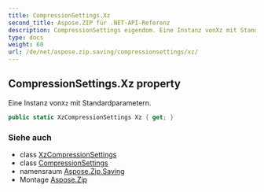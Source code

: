 ```yaml
---
title: CompressionSettings.Xz
second_title: Aspose.ZIP für .NET-API-Referenz
description: CompressionSettings eigendom. Eine Instanz vonXz mit Standardparametern.
type: docs
weight: 60
url: /de/net/aspose.zip.saving/compressionsettings/xz/
---
```

## CompressionSettings.Xz property

Eine Instanz von`Xz` mit Standardparametern.

```csharp
public static XzCompressionSettings Xz { get; }
```

### Siehe auch

* class [XzCompressionSettings](../../xzcompressionsettings/)
* class [CompressionSettings](../)
* namensraum [Aspose.Zip.Saving](../../compressionsettings/)
* Montage [Aspose.Zip](../../../)



